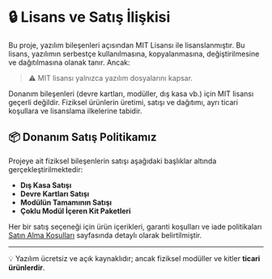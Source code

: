 # 🔒 Lisans ve Satış İlişkisi

Bu proje, yazılım bileşenleri açısından MIT Lisansı ile lisanslanmıştır. Bu lisans, yazılımın serbestçe kullanılmasına, kopyalanmasına, değiştirilmesine ve dağıtılmasına olanak tanır. Ancak:

> ⚠️ MIT lisansı yalnızca yazılım dosyalarını kapsar.

Donanım bileşenleri (devre kartları, modüller, dış kasa vb.) için MIT lisansı geçerli değildir. Fiziksel ürünlerin üretimi, satışı ve dağıtımı, ayrı ticari koşullara ve lisanslama ilkelerine tabidir.

## 📦 Donanım Satış Politikamız

Projeye ait fiziksel bileşenlerin satışı aşağıdaki başlıklar altında gerçekleştirilmektedir:

- **Dış Kasa Satışı**
- **Devre Kartları Satışı**
- **Modülün Tamamının Satışı**
- **Çoklu Modül İçeren Kit Paketleri**

Her bir satış seçeneği için ürün içerikleri, garanti koşulları ve iade politikaları [Satın Alma Koşulları](sales/buying-conditions.md) sayfasında detaylı olarak belirtilmiştir.


---

💡 Yazılım ücretsiz ve açık kaynaklıdır; ancak fiziksel modüller ve kitler **ticari ürünlerdir**.
